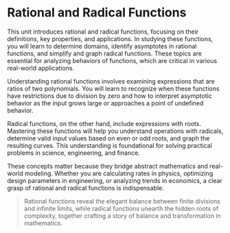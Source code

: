 # Rational and Radical Functions

This unit introduces rational and radical functions, focusing on their definitions, key properties, and applications. In studying these functions, you will learn to determine domains, identify asymptotes in rational functions, and simplify and graph radical functions. These topics are essential for analyzing behaviors of functions, which are critical in various real-world applications.

Understanding rational functions involves examining expressions that are ratios of two polynomials. You will learn to recognize when these functions have restrictions due to division by zero and how to interpret asymptotic behavior as the input grows large or approaches a point of undefined behavior.

Radical functions, on the other hand, include expressions with roots. Mastering these functions will help you understand operations with radicals, determine valid input values based on even or odd roots, and graph the resulting curves. This understanding is foundational for solving practical problems in science, engineering, and finance.

These concepts matter because they bridge abstract mathematics and real-world modeling. Whether you are calculating rates in physics, optimizing design parameters in engineering, or analyzing trends in economics, a clear grasp of rational and radical functions is indispensable.

> Rational functions reveal the elegant balance between finite divisions and infinite limits, while radical functions unearth the hidden roots of complexity, together crafting a story of balance and transformation in mathematics.
